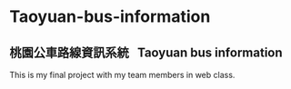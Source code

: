 # Taoyuan-bus-information
桃園公車路線資訊系統   Taoyuan bus information
----------------------
This is my final project with my team members in web class.  <br>
